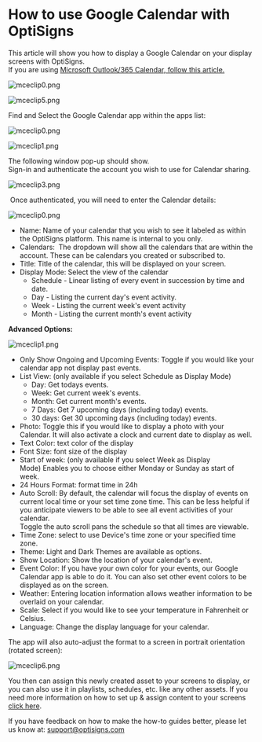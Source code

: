 # How to use Google Calendar with OptiSigns

This article will show you how to display a Google Calendar on your display screens with OptiSigns.  
If you are using [Microsoft Outlook/365 Calendar, follow this article.](https://support.optisigns.com/hc/en-us/articles/360036250853)

![mceclip0.png](https://support.optisigns.com/hc/article_attachments/360067394974)

![mceclip5.png](https://support.optisigns.com/hc/article_attachments/360067403814)

Find and Select the Google Calendar app within the apps list:

![mceclip0.png](https://support.optisigns.com/hc/article_attachments/4408421345171)

![mceclip1.png](https://support.optisigns.com/hc/article_attachments/4408421355283)

The following window pop-up should show.  
Sign-in and authenticate the account you wish to use for Calendar sharing.

![mceclip3.png](https://support.optisigns.com/hc/article_attachments/360068484733)

 Once authenticated, you will need to enter the Calendar details:

![mceclip0.png](https://support.optisigns.com/hc/article_attachments/4408425203091)

* Name: Name of your calendar that you wish to see it labeled as within the OptiSigns platform. This name is internal to you only.
* Calendars:  The dropdown will show all the calendars that are within the account. These can be calendars you created or subscribed to.
* Title: Title of the calendar, this will be displayed on your screen.
* Display Mode: Select the view of the calendar
  + Schedule - Linear listing of every event in succession by time and date.
  + Day - Listing the current day's event activity.
  + Week - Listing the current week's event activity
  + Month - Listing the current month's event activity

**Advanced Options:**

![mceclip1.png](https://support.optisigns.com/hc/article_attachments/4417192208659)

* Only Show Ongoing and Upcoming Events: Toggle if you would like your calendar app not display past events.
* List View: (only available if you select Schedule as Display Mode)
  + Day: Get todays events.
  + Week: Get current week's events.
  + Month: Get current month's events.
  + 7 Days: Get 7 upcoming days (including today) events.
  + 30 days: Get 30 upcoming days (including today) events.
* Photo: Toggle this if you would like to display a photo with your Calendar. It will also activate a clock and current date to display as well.
* Text Color: text color of the display
* Font Size: font size of the display
* Start of week: (only available if you select Week as Display Mode) Enables you to choose either Monday or Sunday as start of week.
* 24 Hours Format: format time in 24h
* Auto Scroll: By default, the calendar will focus the display of events on current local time or your set time zone time. This can be less helpful if you anticipate viewers to be able to see all event activities of your calendar.   
  Toggle the auto scroll pans the schedule so that all times are viewable.
* Time Zone: select to use Device's time zone or your specified time zone.
* Theme: Light and Dark Themes are available as options.
* Show Location: Show the location of your calendar's event.
* Event Color: If you have your own color for your events, our Google Calendar app is able to do it. You can also set other event colors to be displayed as on the screen.
* Weather: Entering location information allows weather information to be overlaid on your calendar.
* Scale: Select if you would like to see your temperature in Fahrenheit or Celsius.
* Language: Change the display language for your calendar.

The app will also auto-adjust the format to a screen in portrait orientation (rotated screen):

![mceclip6.png](https://support.optisigns.com/hc/article_attachments/360067403914)

You then can assign this newly created asset to your screens to display, or you can also use it in playlists, schedules, etc. like any other assets. If you need more information on how to set up & assign content to your screens [click here](https://support.optisigns.com/hc/en-us/articles/360016174554-How-to-set-up-Digital-Signs-with-OptiSigns-and-Amazon-Fire-TV).

If you have feedback on how to make the how-to guides better, please let us know at: [support@optisigns.com](mailto:support@optisigns.com)